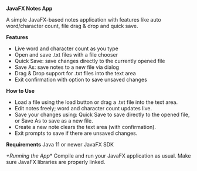 **JavaFX Notes App**

A simple JavaFX-based notes application with features like auto word/character count, file drag & drop and quick save.

**Features**
- Live word and character count as you type
- Open and save .txt files with a file chooser
- Quick Save: save changes directly to the currently opened file
- Save As: save notes to a new file via dialog
- Drag & Drop support for .txt files into the text area
- Exit confirmation with option to save unsaved changes

**How to Use**
- Load a file using the load button or drag a .txt file into the text area.
- Edit notes freely; word and character count updates live.
- Save your changes using: Quick Save to save directly to the opened file, or Save As to save as a new file.
- Create a new note clears the text area (with confirmation).
- Exit prompts to save if there are unsaved changes.

**Requirements**
Java 11 or newer
JavaFX SDK

*+Running the App**
Compile and run your JavaFX application as usual. Make sure JavaFX libraries are properly linked.
